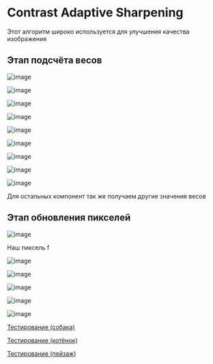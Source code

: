 # Contrast Adaptive Sharpening
Этот алгоритм широко используется для улучшения качества изображения

## Этап подсчёта весов

![image](https://user-images.githubusercontent.com/79001610/211903660-f073245a-6d6f-4e21-9c08-be7b9ef371d3.png)

![image](https://user-images.githubusercontent.com/79001610/211903723-75e233bf-b73c-444c-a62e-6f20c13e0af9.png)

![image](https://user-images.githubusercontent.com/79001610/211903796-949fb17e-9bda-4810-98af-bed102d4135f.png)

![image](https://user-images.githubusercontent.com/79001610/211903832-8699f2be-9d5e-44dc-8aaf-6bd1268bf1ea.png)

![image](https://user-images.githubusercontent.com/79001610/211903875-1c4e962e-6058-48e0-91cc-4c35e2b2bfb3.png)

![image](https://user-images.githubusercontent.com/79001610/211903939-2e6ca022-cd74-41ed-92c1-9b374a3507d2.png)

![image](https://user-images.githubusercontent.com/79001610/211904010-c14a9b18-0b5b-49c4-9de5-cca257482026.png)

![image](https://user-images.githubusercontent.com/79001610/211904043-5ea1e89d-69ad-4618-81cb-d2a499d22671.png)

![image](https://user-images.githubusercontent.com/79001610/211904105-7136c266-47bf-430e-a1a7-363f694ba323.png)

Для остальных компонент так же получаем другие значения весов

## Этап обновления пикселей

![image](https://user-images.githubusercontent.com/79001610/211904669-f2205df8-ae47-4d32-9e4d-32d7e4f2e19f.png)

Наш пиксель f

![image](https://user-images.githubusercontent.com/79001610/211904721-b955c14b-3837-477f-acfd-cf8744d9b180.png)

![image](https://user-images.githubusercontent.com/79001610/211904781-c8980e0e-3617-4b6b-8535-f21782280955.png)

![image](https://user-images.githubusercontent.com/79001610/211904819-ccf818ae-f759-4819-a7ec-7a45e2f8f62d.png)

![image](https://user-images.githubusercontent.com/79001610/211904921-194bc49e-8e69-4cdd-8bd5-dfcf3a356064.png)

![image](https://user-images.githubusercontent.com/79001610/211904957-fe1d6a43-8208-4056-8971-dd23e497b355.png)

[Тестирование (собака)](content/dogCAS.jpg)

[Тестирование (котёнок)](content/kittiesCAS.jpg)

[Тестирование (пейзаж)](content/mainCAS.jpg)
